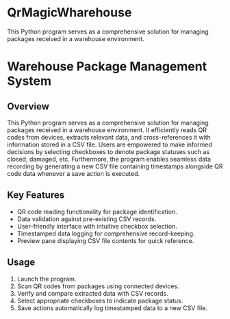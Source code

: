 # QrMagicWharehouse
This Python program serves as a comprehensive solution for managing packages received in a warehouse environment.

# Warehouse Package Management System

## Overview
This Python program serves as a comprehensive solution for managing packages received in a warehouse environment. It efficiently reads QR codes from devices, extracts relevant data, and cross-references it with information stored in a CSV file. Users are empowered to make informed decisions by selecting checkboxes to denote package statuses such as closed, damaged, etc. Furthermore, the program enables seamless data recording by generating a new CSV file containing timestamps alongside QR code data whenever a save action is executed.

## Key Features
- QR code reading functionality for package identification.
- Data validation against pre-existing CSV records.
- User-friendly interface with intuitive checkbox selection.
- Timestamped data logging for comprehensive record-keeping.
- Preview pane displaying CSV file contents for quick reference.

## Usage
1. Launch the program.
2. Scan QR codes from packages using connected devices.
3. Verify and compare extracted data with CSV records.
4. Select appropriate checkboxes to indicate package status.
5. Save actions automatically log timestamped data to a new CSV file.
